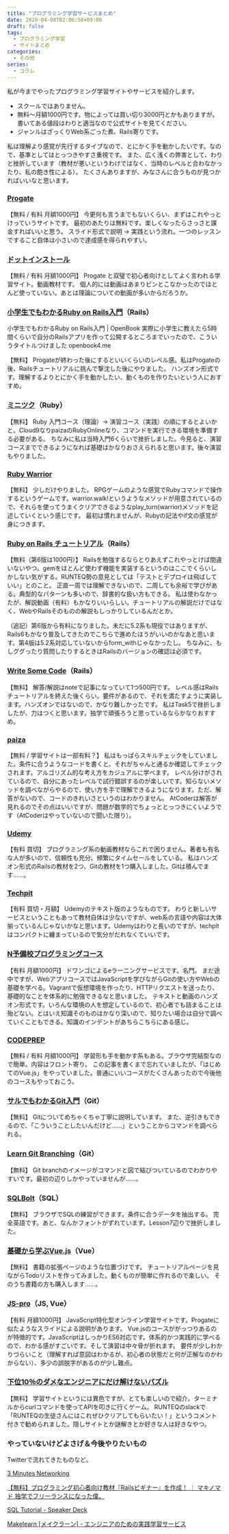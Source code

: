 ```yaml
---
title: "プログラミング学習サービスまとめ"
date: 2020-04-08T02:06:58+09:00
draft: false
tags:
  - プログラミング学習
  - サイトまとめ
categories:
  - その他
series:
  - コラム
---
```


私が今までやったプログラミング学習サイトやサービスを紹介します。

- スクールではありません。
- 無料〜月額1000円です。物によっては買い切り3000円とかもありますが。書いてある値段はわりと適当なので公式サイトを見てください。
- ジャンルはざっくりWeb系ごった煮、Rails寄りです。

私は理解より感覚が先行するタイプなので、とにかく手を動かしたいです。なので、基準としてはとっつきやすさ重視です。
また、広く浅くの弊害として、わりと挫折しています（教材が悪いというわけではなく、当時のレベルと合わなかったり、私の飽き性による）。
たくさんありますが、みなさんに合うものが見つかればいいなと思います。

### [Progate](https://prog-8.com/)

【無料 / 有料 月額1000円】
今更何も言うまでもないくらい、まずはこれやっとけっていうサイトです。
最初のあたりは無料です。楽しくなったらさっさと課金すればいいと思う。
スライド形式で説明 → 実践という流れ。一つのレッスンですること自体は小さいので達成感を得られやすい。

### [ドットインストール](https://dotinstall.com/)

【無料 / 有料 月額1000円】
Progate と双璧で初心者向けとしてよく言われる学習サイト。動画教材です。
個人的には動画はあまりピンとこなかったのでほとんど使っていない。あとは理論についての動画が多いからだろうか。

### [小学生でもわかるRuby on Rails入門](https://openbook4.me/projects/92/)（Rails）

小学生でもわかるRuby on Rails入門 | OpenBook 実際に小学生に教えたら5時間くらいで自分のRailsアプリを作って公開するところまでいったので、こういうタイトルつけました openbook4.me

【無料】
Progateが終わった後にするといいくらいのレベル感。私はProgateの後、Railsチュートリアルに挑んで撃沈した後にやりました。
ハンズオン形式です。理解するよりとにかく手を動かしたい、動くものを作りたいという人におすすめ。

### [ミニツク](http://www.minituku.net/)（Ruby）

【無料】
Ruby 入門コース（理論）→ 演習コース（実践）の順にするとよいかと。Cloud9なりpaizaのRubyOnlineなり、コマンドを実行できる環境を準備する必要がある。
ちなみに私は当時入門6くらいで挫折しました。今見ると、演習コースまでできるようになれば基礎はかなりおさえられると思います。後々演習もやりました。

### [Ruby Warrior](https://www.bloc.io/ruby-warrior#/)

【無料】
少しだけやりました。
RPGゲームのような感覚でRubyコマンドで操作するというゲームです。warrior.walk!というようなメソッドが用意されているので、それらを使ってうまくクリアできるようなplay_turn(warrior)メソッドを記述していくという感じです。
最初は慣れませんが、Rubyの記法やif文の感覚が身につきます。

### [Ruby on Rails チュートリアル](https://railstutorial.jp/)（Rails）

【無料（第6版は1000円）】
Railsを勉強するならとりあえずこれやっとけば間違いないやつ。gemをほとんど使わず機能を実装するというのはここでくらいしかしない気がする。RUNTEQ勢の意見としては「テストとデプロイは飛ばしていい」とのこと。
正直一周では理解できないので、二周しても余裕で学びがある。典型的なパターンも多いので、辞書的な扱い方もできる。
私は使わなかったが、解説動画（有料）もかなりいいらしい。チュートリアルの解説だけではなく、WebやRailsそのものの解説もしっかりしているんだとか。

（追記）第6版から有料になりました。未だに5.2系も現役ではありますが、Rails6もかなり普及してきたのでこちらで進めたほうがいいのかなあと思います。第4版は5.2系対応していないからform_withじゃなかったし。
ちなみに、もしググったり質問したりするときはRailsのバージョンの確認は必須です。

### [Write Some Code](https://github.com/writesomecode/ec_site)（Rails）

【無料】
解答/解説はnoteで記事になっていて1つ500円です。
レベル感はRailsチュートリアルを終えた後くらい。要件があるので、それを満たすように実装します。ハンズオンではないので、かなり難しかったです。
私はTask5で挫折しましたが、力はつくと思います。独学で頑張ろうと思っているならかなりおすすめ。

### [paiza](https://paiza.jp/)

【無料 / 学習サイトは一部有料？】
私はもっぱらスキルチェックをしていました。条件に合うようなコードを書くと、それがちゃんと通るか確認してチェックされます。アルゴリズム的な考え方をカジュアルに学べます。
レベル分けがされているので、自分にあったレベルで試行錯誤するのが楽しいです。知らないメソッドを調べながらやるので、使い方を手で理解できるようになります。ただ、解答がないので、コードのきれいさというのはわかりません。
AtCoderは解答が見れるのでその点はいいですが、問題が数学的でちょっととっつきにくいようです（AtCoderはやっていないので聞いた限り）。

### [Udemy](https://www.udemy.com/share/100F3uBEsScFxWQH4=/?xref=E0YTeF9QQXkDSWUuAAcqP1kSWSRM)

【有料 買切】
プログラミング系の動画教材ならこれで困りません。著者も有名な人が多いので、信頼性も充分。頻繁にタイムセールをしている。
私はハンズオン形式のRailsの教材を2つ、Gitの教材を1つ購入しました。Gitは積んでます……。

### [Techpit](https://www.techpit.jp/)

【有料 買切・月額】
Udemyのテキスト版のようなものです。
わりと新しいサービスということもあって教材自体は少ないですが、web系の言語や内容は大体揃っているんじゃないかなと思います。Udemyはわりと長いのですが、techpitはコンパクトに纏まっているので気分がだれなくていいです。

### [N予備校プログラミングコース](https://www.nnn.ed.nico/pages/programming/)

【有料 月額1000円】
ドワンゴによるeラーニングサービスです。名門。
まだ途中ですが、WebアプリコースではJavaScriptを学びながらGitの使い方やWebの基礎を学べる。Vagrantで仮想環境を作ったり、HTTPリクエストを送ったり、基礎的なことを体系的に勉強できるなと思いました。
テキストと動画のハンズオン形式です。いろんな環境の人を想定しているので、初心者でも詰まることは殆どない。とはいえ知識そのものはかなり深いので、知りたい場合は自分で調べていくこともできる。知識のインデントがあちらこちらにある感じ。

### [CODEPREP](https://codeprep.jp/)

【無料 / 有料 月額1000円】
学習形も手を動かす系もある。ブラウザ完結型なので簡単。内容はフロント寄り。
この記事を書くまで忘れていましたが、「はじめてのVue.js」をやっていました。普通にいいコースがたくさんあったので今後他のコースもやっておこう。

### [サルでもわかるGit入門](https://backlog.com/ja/git-tutorial/)（Git）

【無料】
Gitについてめちゃくちゃ丁寧に説明しています。
また、逆引きもできるので、「こういうことしたいんだけど……」ということからコマンドを調べられる。

### [Learn Git Branching](https://learngitbranching.js.org/?locale=ja)（Git）

【無料】
Git branchのイメージがコマンドと図で結びついているのでわかりやすいです。最初の辺りしかやっていませんが……。

### [SQLBolt](https://sqlbolt.com/)（SQL）

【無料】
ブラウザでSQLの練習ができます。条件に合うデータを抽出する。
完全英語です。あと、なんかフォントがずれています。Lesson7辺りで挫折しました。

### [基礎から学ぶVue.js](https://cr-vue.mio3io.com/)（Vue）

【無料】
書籍の拡張ページのような位置づけです。
チュートリアルページを見ながらTodoリストを作ってみました。動くものが簡単に作れるので楽しい。
そのうち書籍の方も購入します……。

### [JS-pro](https://js-pro.jp/)（JS, Vue）

【有料 月額1000円】
JavaScript特化型オンライン学習サイトです。Progateに似たようなスライドによる説明があります。
Vue.jsのコースががっつりあるのが特徴的です。JavaScriptはしっかりES6対応です。体系的かつ実践的に学べるので、わかる感がすごいです。そして演習は中々骨が折れます。
要件が少しわかりづらいこと（理解すれば意図はわかるが、初心者の状態だと何が正解なのかわからない）、多少の誤脱字があるのが少し難点。

### [下位10％のダメなエンジニアにだけ解けないパズル](https://www.jabba.cloud/20151130122814/)

【無料】
学習サイトというには異色ですが、とても楽しいので紹介。ターミナルからcurlコマンドを使ってAPIを叩きに行くゲーム。
RUNTEQのslackで「RUNTEQの生徒さんにはこれぜひクリアしてもらいたい！」というコメント付きで勧められました。隠しサイトとか謎解きとか好きな人は好きなやつ。

### やっていないけどよさげ＆今後やりたいもの

Twitterで流れてきたものなど。

[3 Minutes Networking](http://www5e.biglobe.ne.jp/aji/3min/)

[【無料】プログラミング初心者向け教材『Railsビギナー』を作成！ ｜ マキノマド 独学でフリーランスになった僕。](https://maki-nomad.com/rails-beginner/)

[SQL Tutorial \- Speaker Deck](https://speakerdeck.com/nrslib/sql-tutorial)

[Makelearn \[メイクラーン\] \- エンジニアのための実践学習サービス](https://makelearn.net/)
